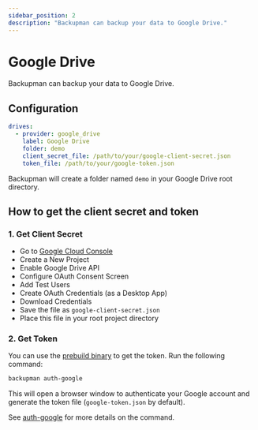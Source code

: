 ```yaml
---
sidebar_position: 2
description: "Backupman can backup your data to Google Drive."
---
```


# Google Drive

Backupman can backup your data to Google Drive.

## Configuration

```yaml title="config.yml"
drives:
  - provider: google_drive
    label: Google Drive
    folder: demo
    client_secret_file: /path/to/your/google-client-secret.json
    token_file: /path/to/your/google-token.json
```

Backupman will create a folder named `demo` in your Google Drive root directory.

## How to get the client secret and token

### 1. Get Client Secret 

- Go to [Google Cloud Console](https://console.cloud.google.com/)
- Create a New Project
- Enable Google Drive API
- Configure OAuth Consent Screen
- Add Test Users
- Create OAuth Credentials (as a Desktop App)
- Download Credentials
- Save the file as `google-client-secret.json`
- Place this file in your root project directory

### 2. Get Token 

You can use the [prebuild binary](https://github.com/heryTz/backupman/releases) to get the token. Run the following command:

```bash
backupman auth-google
```

This will open a browser window to authenticate your Google account and generate the token file (`google-token.json` by default).

See [auth-google](/docs/references/cli) for more details on the command.
